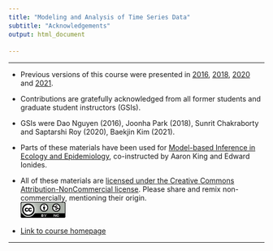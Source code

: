 ```yaml
---
title: "Modeling and Analysis of Time Series Data"
subtitle: "Acknowledgements"
output: html_document

---
```


---------------------

* Previous versions of this course were presented in [2016](https://ionides.github.io/531w16), [2018](https://ionides.github.io/531w18), [2020](https://ionides.github.io/531w20) and [2021](https://ionides.github.io/531w21).

* Contributions are gratefully acknowledged from all former students and graduate student instructors (GSIs).

* GSIs were
Dao Nguyen (2016),
Joonha Park (2018),
Sunrit Chakraborty and Saptarshi Roy (2020), 
Baekjin Kim (2021).

* Parts of these materials have been used for [Model-based Inference in Ecology and Epidemiology](https://kingaa.github.io/short-course/), co-instructed by Aaron King and Edward Ionides.

- All of these materials are [licensed under the Creative Commons Attribution-NonCommercial license](http://creativecommons.org/licenses/by-nc/4.0/).
Please share and remix non-commercially, mentioning their origin.  
![CC-BY_NC](cc-by-nc.png)

- [Link to course homepage](./index.html)

---------------------
